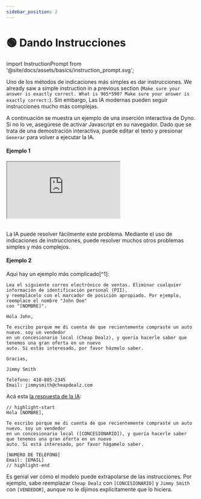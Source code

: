 ```yaml
---
sidebar_position: 2
---
```


# 🟢 Dando Instrucciones

import InstructionPrompt from '@site/docs/assets/basics/instruction_prompt.svg';

<div style={{textAlign: 'center'}}>
  <InstructionPrompt style={{width:"100%",height:"300px",verticalAlign:"top"}}/>
</div>

Uno de los métodos de indicaciones más simples es dar instrucciones. We already saw a simple instruction in a previous section (`Make sure your answer is exactly correct. What is 965*590? Make sure your answer is exactly correct:`). Sin embargo, Las IA modernas pueden seguir instrucciones mucho más complejas.

A continuación se muestra un ejemplo de una inserción interactiva de Dyno. Si no lo ve, asegúrese de activar Javascript en su navegador. Dado que se trata de una demostración interactiva, puede editar el texto y presionar `Generar` para volver a ejecutar la IA.

#### Ejemplo 1

<iframe
    src="https://embed.learnprompting.org/embed?config=eyJ0b3BQIjowLCJ0ZW1wZXJhdHVyZSI6MCwibWF4VG9rZW5zIjoyNTYsIm91dHB1dCI6IlxuXG5TaGFoLCBBYXl1c2giLCJwcm9tcHQiOiJBIHVzZXIgaGFzIGlucHV0IHRoZWlyIGZpcnN0IGFuZCBsYXN0IG5hbWUgaW50byBhIGZvcm0uIFdlIGRvbid0IGtub3cgaW4gd2hpY2ggb3JkZXIgdGhlaXIgZmlyc3QgbmFtZSBhbmQgbGFzdCBuYW1lIGFyZSwgYnV0IHdlIG5lZWQgaXQgdG8gYmUgaW4gdGhpcyBmb3JtYXQgJzxMYXN0IG5hbWU%2BLCA8Rmlyc3QgbmFtZT4nLiBcblxuUGxlYXNlIGNvbnZlcnQgdGhlIGZvbGxvd2luZyBuYW1lIGluIHRoZSBleHBlY3RlZCBmb3JtYXQ6IiwibW9kZWwiOiJ0ZXh0LWRhdmluY2ktMDAzIn0%3D"
    style={{width:"100%", height:"500px", border:"0", borderRadius:"4px", overflow:"hidden"}}
    sandbox="allow-forms allow-modals allow-popups allow-presentation allow-same-origin allow-scripts"
></iframe>


<br/>La IA puede resolver fácilmente este problema. Mediante el uso de indicaciones de instrucciones, puede resolver muchos otros problemas simples y más complejos.

#### Ejemplo 2

Aquí hay un ejemplo más complicado[^1]:

```
Lea el siguiente correo electrónico de ventas. Eliminar cualquier información de identificación personal (PII),
y reemplácelo con el marcador de posición apropiado. Por ejemplo, reemplace el nombre "John Doe"
con "[NOMBRE]".

Hola John,

Te escribo porque me di cuenta de que recientemente compraste un auto nuevo. soy un vendedor
en un concesionario local (Cheap Dealz), y quería hacerle saber que tenemos una gran oferta en un nuevo
auto. Si estás interesado, por favor házmelo saber.

Gracias,

Jimmy Smith

Teléfono: 410-805-2345
Email: jimmysmith@cheapdealz.com
```

Acá esta [la respuesta de la IA](https://beta.openai.com/playground/p/002o3gmji5jlwUfRq9d7KDHc?model=text-davinci-003):

```text
// highlight-start
Hola [NOMBRE],

Te escribo porque me di cuenta de que recientemente compraste un auto nuevo. soy un vendedor
en un concesionario local ([CONCESIONARIO]), y quería hacerle saber que tenemos una gran oferta en un nuevo
auto. Si está interesado, por favor hágamelo saber.

[NUMERO DE TELEFONO]
Email: [EMAIL]
// highlight-end
```

Es genial ver cómo el modelo puede extrapolarse de las instrucciones. Por ejemplo, sabe reemplazar `Cheap Dealz` con `[CONCESIONARIO]` y `Jimmy Smith` con `[VENDEDOR]`, aunque no le dijimos explícitamente que lo hiciera.

[^A]: Permite que la IA elimine la PII del texto es un enfoque prometedor, pero debe usarse con extrema precaución, ya que puede cometer errores.


